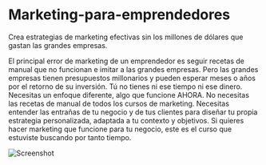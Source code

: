 # Marketing-para-emprendedores
Crea estrategias de marketing efectivas sin los millones de dólares que gastan las grandes empresas.

El principal error de marketing de un emprendedor es seguir recetas de manual que no funcionan e imitar a las grandes empresas. Pero las grandes empresas tienen presupuestos millonarios y pueden esperar meses o años por el retorno de su inversión. Tú no tienes ni ese tiempo ni ese dinero. Necesitas un enfoque diferente, algo que funcione AHORA. No necesitas las recetas de manual de todos los cursos de marketing. Necesitas entender las entrañas de tu negocio y de tus clientes para diseñar tu propia estrategia personalizada, adaptada a tu contexto y objetivos. Si quieres hacer marketing que funcione para tu negocio, este es el curso que estuviste buscando por tanto tiempo.

![Screenshot](https://edteam-media.s3.amazonaws.com/infographics/original/e1747ba2-9ea2-48d7-a1e3-f40e55f007be.jpg)
